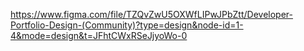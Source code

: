 https://www.figma.com/file/TZQvZwU5OXWfLIPwJPbZtt/Developer-Portfolio-Design-(Community)?type=design&node-id=1-4&mode=design&t=JFhtCWxRSeJjyoWo-0

